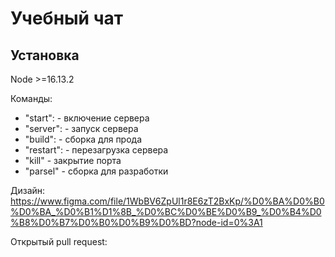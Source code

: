 # Учебный чат

## Установка

Node >=16.13.2

Команды:
 - "start": - включение сервера 
 - "server": - запуск сервера
 - "build": - сборка для прода
 - "restart": - перезагрузка сервера 
 - "kill" - закрытие порта
 - "parsel" - сборка для разработки

Дизайн: https://www.figma.com/file/1WbBV6ZpUl1r8E6zT2BxKp/%D0%BA%D0%B0%D0%BA_%D0%B1%D1%8B_%D0%BC%D0%BE%D0%B9_%D0%B4%D0%B8%D0%B7%D0%B0%D0%B9%D0%BD?node-id=0%3A1

Открытый pull request: 